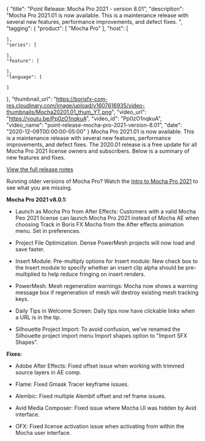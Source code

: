 {
  "title": "Point Release: Mocha Pro 2021 - version 8.01",
  "description": "Mocha Pro 2021.01 is now available. This is a maintenance release with several new features, performance improvements, and defect fixes. ",
  "tagging": {
    "product": [
      "Mocha Pro"
    ],
    "host": [

    ],
    "series": [

    ],
    "feature": [

    ],
    "language": [

    ]
  },
  "thumbnail_url": "https://borisfx-com-res.cloudinary.com/image/upload/v1607616935/video-thumbnails/Mocha20201.01_thum_YT.png",
  "video_url": "https://youtu.be/Pp0zO1nqkuA",
  "video_id": "Pp0zO1nqkuA",
  "video_name": "point-release-mocha-pro-2021-version-8.01",
  "date": "2020-12-09T00:00:00-05:00"
}
Mocha Pro 2021.01 is now available. This is a maintenance release with several new features, performance improvements, and defect fixes. The 2020.01 release is a free update for all Mocha Pro 2021 license owners and subscribers. Below is a summary of new features and fixes.  

[View the full release notes]( https://borisfx.com/release-notes/mochapro-2021-8.0.1-release-notes "Release Notes")

Running older versions of Mocha Pro? Watch the [Intro to Mocha Pro 2021](https://borisfx.com/videos/mocha-pro-2021-what-s-new/ "Intro Mocha Pro 2021") to see what you are missing. 

**Mocha Pro 2021 v8.0.1:**

* Launch as Mocha Pro from After Effects: Customers with a valid Mocha Peo 2021 license can launch Mocha Pro 2021 instead of Mocha AE when choosing Track in Boris FX Mocha from the After effects animation menu. Set in preferences.


* Project File Optimization. Dense PowerMesh projects will now load and save faster. 


* Insert Module: Pre-multiply options for Insert module: New check box to the Insert module to specify whether an insert clip alpha should be pre-multiplied to help reduce fringing on insert renders.


* PowerMesh: Mesh regeneration warnings: Mocha now shows a warning message box if regeneration of mesh will destroy existing mesh tracking keys.


* Daily Tips in Welcome Screen: Daily tips now have clickable links when a URL is in the tip.


* Silhouette Project Import: To avoid confusion, we’ve renamed the Silhouette project import menu Import shapes option to "Import SFX Shapes". 

**Fixes:** 

* Adobe After Effects: Fixed offset issue when working with trimmed source layers in AE comp. 


* Flame: Fixed Gmask Tracer keyframe issues. 


* Alembic: Fixed multiple Alembif offset and ref frame issues. 


* Avid Media Composer: Fixed issue where Mocha UI was hidden by Avid interface. 


* OFX: Fixed license activation issue when activating from within the Mocha user interface.
